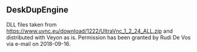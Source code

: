 DeskDupEngine
-------------

DLL files taken from https://www.uvnc.eu/download/1222/UltraVnc_1_2_24_ALL.zip
and distributed with Veyon as is. Permission has been granted by Rudi De Vos
via e-mail on 2018-09-16.

